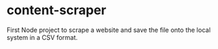 # content-scraper

First Node project to scrape a website and save the file onto the local system in a CSV format.
